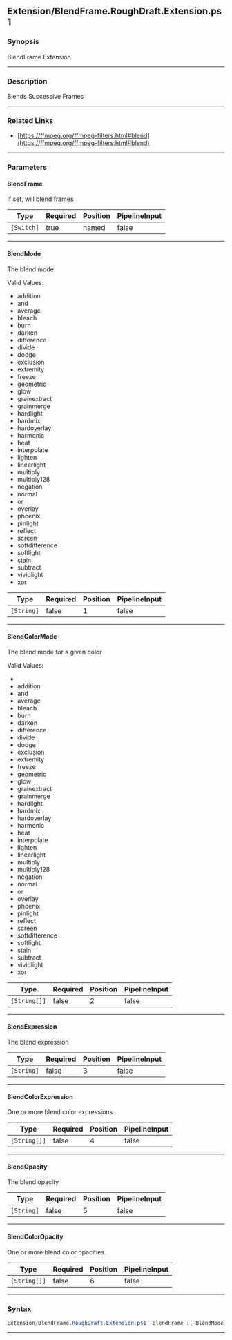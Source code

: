 
Extension/BlendFrame.RoughDraft.Extension.ps1
---------------------------------------------
### Synopsis
BlendFrame Extension

---
### Description

Blends Successive Frames

---
### Related Links
* [https://ffmpeg.org/ffmpeg-filters.html#blend](https://ffmpeg.org/ffmpeg-filters.html#blend)



---
### Parameters
#### **BlendFrame**

If set, will blend frames






|Type      |Required|Position|PipelineInput|
|----------|--------|--------|-------------|
|`[Switch]`|true    |named   |false        |



---
#### **BlendMode**

The blend mode.



Valid Values:

* addition
* and
* average
* bleach
* burn
* darken
* difference
* divide
* dodge
* exclusion
* extremity
* freeze
* geometric
* glow
* grainextract
* grainmerge
* hardlight
* hardmix
* hardoverlay
* harmonic
* heat
* interpolate
* lighten
* linearlight
* multiply
* multiply128
* negation
* normal
* or
* overlay
* phoenix
* pinlight
* reflect
* screen
* softdifference
* softlight
* stain
* subtract
* vividlight
* xor






|Type      |Required|Position|PipelineInput|
|----------|--------|--------|-------------|
|`[String]`|false   |1       |false        |



---
#### **BlendColorMode**

The blend mode for a given color



Valid Values:

* 
* addition
* and
* average
* bleach
* burn
* darken
* difference
* divide
* dodge
* exclusion
* extremity
* freeze
* geometric
* glow
* grainextract
* grainmerge
* hardlight
* hardmix
* hardoverlay
* harmonic
* heat
* interpolate
* lighten
* linearlight
* multiply
* multiply128
* negation
* normal
* or
* overlay
* phoenix
* pinlight
* reflect
* screen
* softdifference
* softlight
* stain
* subtract
* vividlight
* xor






|Type        |Required|Position|PipelineInput|
|------------|--------|--------|-------------|
|`[String[]]`|false   |2       |false        |



---
#### **BlendExpression**

The blend expression






|Type      |Required|Position|PipelineInput|
|----------|--------|--------|-------------|
|`[String]`|false   |3       |false        |



---
#### **BlendColorExpression**

One or more blend color expressions






|Type        |Required|Position|PipelineInput|
|------------|--------|--------|-------------|
|`[String[]]`|false   |4       |false        |



---
#### **BlendOpacity**

The blend opacity






|Type      |Required|Position|PipelineInput|
|----------|--------|--------|-------------|
|`[String]`|false   |5       |false        |



---
#### **BlendColorOpacity**

One or more blend color opacities.






|Type        |Required|Position|PipelineInput|
|------------|--------|--------|-------------|
|`[String[]]`|false   |6       |false        |



---
### Syntax
```PowerShell
Extension/BlendFrame.RoughDraft.Extension.ps1 -BlendFrame [[-BlendMode] <String>] [[-BlendColorMode] <String[]>] [[-BlendExpression] <String>] [[-BlendColorExpression] <String[]>] [[-BlendOpacity] <String>] [[-BlendColorOpacity] <String[]>] [<CommonParameters>]
```
---




